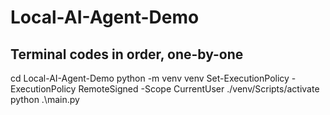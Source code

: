 # Local-AI-Agent-Demo
Terminal codes in order, one-by-one
-------------------------
cd Local-AI-Agent-Demo
python -m venv venv
Set-ExecutionPolicy -ExecutionPolicy RemoteSigned -Scope CurrentUser
./venv/Scripts/activate
python .\main.py